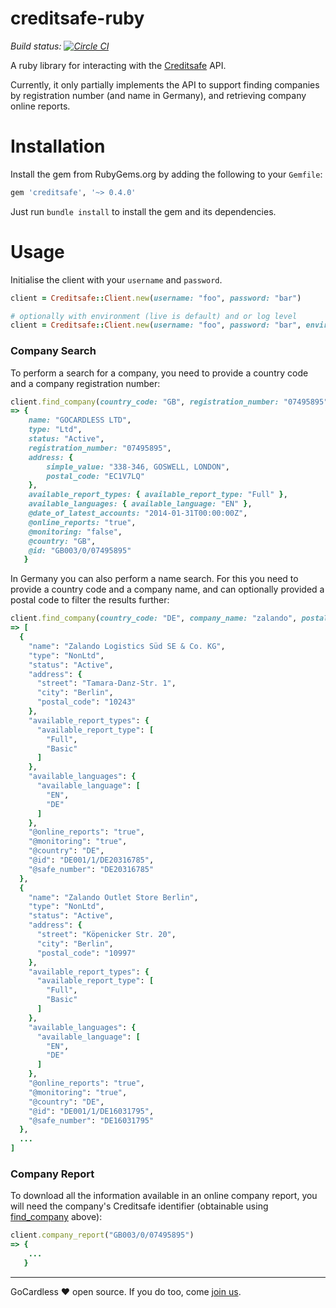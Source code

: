 # creditsafe-ruby

*Build status: [![Circle CI](https://circleci.com/gh/gocardless/creditsafe-ruby.svg?style=svg&circle-token=3f6e9b24fcc6a57abac110c59395b36032f156a5)](https://circleci.com/gh/gocardless/creditsafe-ruby)*

A ruby library for interacting with the
[Creditsafe](http://www.creditsafeuk.com/) API.

Currently, it only partially implements the API to support finding companies by
registration number (and name in Germany), and retrieving company online reports.

# Installation

Install the gem from RubyGems.org by adding the following to your `Gemfile`:

```ruby
gem 'creditsafe', '~> 0.4.0'
```

Just run `bundle install` to install the gem and its dependencies.

# Usage

Initialise the client with your `username` and `password`.

```ruby
client = Creditsafe::Client.new(username: "foo", password: "bar")

# optionally with environment (live is default) and or log level
client = Creditsafe::Client.new(username: "foo", password: "bar", environment: :test, log_level: :debug)
```

### Company Search

To perform a search for a company, you need to provide a country code and a company registration number:

```ruby
client.find_company(country_code: "GB", registration_number: "07495895")
=> {
    name: "GOCARDLESS LTD",
    type: "Ltd",
    status: "Active",
    registration_number: "07495895",
    address: {
        simple_value: "338-346, GOSWELL, LONDON",
        postal_code: "EC1V7LQ"
    },
    available_report_types: { available_report_type: "Full" },
    available_languages: { available_language: "EN" },
    @date_of_latest_accounts: "2014-01-31T00:00:00Z",
    @online_reports: "true",
    @monitoring: "false",
    @country: "GB",
    @id: "GB003/0/07495895"
   }
```

In Germany you can also perform a name search. For this you need to provide a country code
and a company name, and can optionally provided a postal code to filter the results
further:

```ruby
client.find_company(country_code: "DE", company_name: "zalando", postal_code: "10243")
=> [
  {
    "name": "Zalando Logistics Süd SE & Co. KG",
    "type": "NonLtd",
    "status": "Active",
    "address": {
      "street": "Tamara-Danz-Str. 1",
      "city": "Berlin",
      "postal_code": "10243"
    },
    "available_report_types": {
      "available_report_type": [
        "Full",
        "Basic"
      ]
    },
    "available_languages": {
      "available_language": [
        "EN",
        "DE"
      ]
    },
    "@online_reports": "true",
    "@monitoring": "true",
    "@country": "DE",
    "@id": "DE001/1/DE20316785",
    "@safe_number": "DE20316785"
  },
  {
    "name": "Zalando Outlet Store Berlin",
    "type": "NonLtd",
    "status": "Active",
    "address": {
      "street": "Köpenicker Str. 20",
      "city": "Berlin",
      "postal_code": "10997"
    },
    "available_report_types": {
      "available_report_type": [
        "Full",
        "Basic"
      ]
    },
    "available_languages": {
      "available_language": [
        "EN",
        "DE"
      ]
    },
    "@online_reports": "true",
    "@monitoring": "true",
    "@country": "DE",
    "@id": "DE001/1/DE16031795",
    "@safe_number": "DE16031795"
  },
  ...
]
```

### Company Report

To download all the information available in an online company report, you will
need the company's Creditsafe identifier (obtainable using
[find_company](#find_company) above):

```ruby
client.company_report("GB003/0/07495895")
=> {
    ...
   }
```


---

GoCardless ♥ open source. If you do too, come [join us](https://gocardless.com/jobs#software-engineer).
